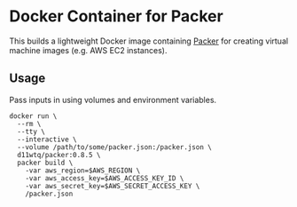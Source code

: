 # Docker Container for Packer

This builds a lightweight Docker image containing [Packer](https://packer.io/)
for creating virtual machine images (e.g. AWS EC2 instances).

## Usage

Pass inputs in using volumes and environment variables.

    docker run \
      --rm \
      --tty \
      --interactive \
      --volume /path/to/some/packer.json:/packer.json \
      d11wtq/packer:0.8.5 \
      packer build \
        -var aws_region=$AWS_REGION \
        -var aws_access_key=$AWS_ACCESS_KEY_ID \
        -var aws_secret_key=$AWS_SECRET_ACCESS_KEY \
        /packer.json
